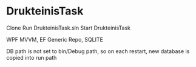 # DrukteinisTask

Clone
Run DrukteinisTask.sln
Start DrukteinisTask


WPF MVVM, EF Generic Repo, SQLITE


DB path is not set to bin/Debug path, so on each restart, new database is copied into run path